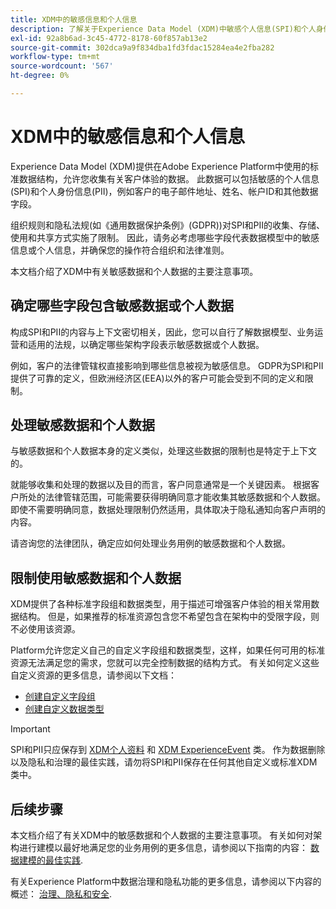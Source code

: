```yaml
---
title: XDM中的敏感信息和个人信息
description: 了解关于Experience Data Model (XDM)中敏感个人信息(SPI)和个人身份信息(PII)的关键注意事项。
exl-id: 92a8b6ad-3c45-4772-8178-60f857ab13e2
source-git-commit: 302dca9a9f834dba1fd3fdac15284ea4e2fba282
workflow-type: tm+mt
source-wordcount: '567'
ht-degree: 0%

---
```


# XDM中的敏感信息和个人信息

Experience Data Model (XDM)提供在Adobe Experience Platform中使用的标准数据结构，允许您收集有关客户体验的数据。 此数据可以包括敏感的个人信息(SPI)和个人身份信息(PII)，例如客户的电子邮件地址、姓名、帐户ID和其他数据字段。

组织规则和隐私法规(如《通用数据保护条例》(GDPR))对SPI和PII的收集、存储、使用和共享方式实施了限制。 因此，请务必考虑哪些字段代表数据模型中的敏感信息或个人信息，并确保您的操作符合组织和法律准则。

本文档介绍了XDM中有关敏感数据和个人数据的主要注意事项。

## 确定哪些字段包含敏感数据或个人数据

构成SPI和PII的内容与上下文密切相关，因此，您可以自行了解数据模型、业务运营和适用的法规，以确定哪些架构字段表示敏感数据或个人数据。

例如，客户的法律管辖权直接影响到哪些信息被视为敏感信息。 GDPR为SPI和PII提供了可靠的定义，但欧洲经济区(EEA)以外的客户可能会受到不同的定义和限制。

## 处理敏感数据和个人数据

与敏感数据和个人数据本身的定义类似，处理这些数据的限制也是特定于上下文的。

就能够收集和处理的数据以及目的而言，客户同意通常是一个关键因素。 根据客户所处的法律管辖范围，可能需要获得明确同意才能收集其敏感数据和个人数据。 即使不需要明确同意，数据处理限制仍然适用，具体取决于隐私通知向客户声明的内容。

请咨询您的法律团队，确定应如何处理业务用例的敏感数据和个人数据。

## 限制使用敏感数据和个人数据

XDM提供了各种标准字段组和数据类型，用于描述可增强客户体验的相关常用数据结构。 但是，如果推荐的标准资源包含您不希望包含在架构中的受限字段，则不必使用该资源。

Platform允许您定义自己的自定义字段组和数据类型，这样，如果任何可用的标准资源无法满足您的需求，您就可以完全控制数据的结构方式。 有关如何定义这些自定义资源的更多信息，请参阅以下文档：

* [创建自定义字段组](../ui/resources/field-groups.md#create)
* [创建自定义数据类型](../ui/resources/data-types.md#create)

<!-- (To include once features are available)
* Marking fields as sensitive
* Remove fields from standard field groups pre-ingestion
* Deprecate fields post-ingestion
-->

>[!IMPORTANT]
>
>SPI和PII只应保存到 [XDM个人资料](../classes/individual-profile.md) 和 [XDM ExperienceEvent](../classes/experienceevent.md) 类。 作为数据删除以及隐私和治理的最佳实践，请勿将SPI和PII保存在任何其他自定义或标准XDM类中。

## 后续步骤

本文档介绍了有关XDM中的敏感数据和个人数据的主要注意事项。 有关如何对架构进行建模以最好地满足您的业务用例的更多信息，请参阅以下指南的内容： [数据建模的最佳实践](./best-practices.md).

有关Experience Platform中数据治理和隐私功能的更多信息，请参阅以下内容的概述： [治理、隐私和安全](../../landing/governance-privacy-security/overview.md).
